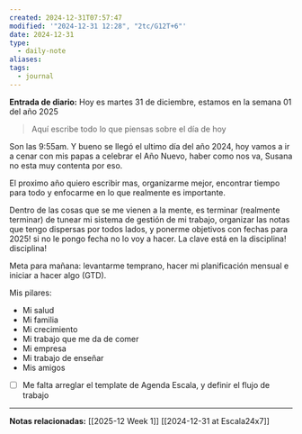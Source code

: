 ```yaml
---
created: 2024-12-31T07:57:47
modified: '"2024-12-31 12:28", "2tc/G12T+6"'
date: 2024-12-31
type:
  - daily-note
aliases: 
tags:
  - journal
---
```

**Entrada de diario:** 
Hoy es martes 31 de diciembre, estamos en la semana 01 del año 2025

> Aquí escribe todo lo que piensas sobre el día de hoy

Son las 9:55am. Y bueno se llegó el ultimo día del año 2024,  hoy vamos a ir a cenar con mis papas a celebrar el Año Nuevo, haber como nos va, Susana no esta muy contenta por eso.  

El proximo año quiero escribir mas, organizarme mejor, encontrar tiempo para todo y enfocarme en lo que realmente es importante.

Dentro de las cosas que se me vienen a la mente, es terminar (realmente terminar) de tunear mi sistema de gestión de mi trabajo, organizar las notas que tengo dispersas por todos lados, y ponerme objetivos con fechas para 2025! si no le pongo fecha no lo voy a hacer. La clave está en la disciplina! disciplina!

Meta para mañana: levantarme temprano, hacer mi planificación mensual e iniciar a hacer algo (GTD).

Mis pilares:
- Mi salud
- Mi familia
- Mi crecimiento
- Mi trabajo que me da de comer
- Mi empresa
- Mi trabajo de enseñar
- Mis amigos

- [ ] Me falta arreglar el template de Agenda Escala, y definir el flujo de trabajo 

----
**Notas relacionadas:**
[[2025-12 Week 1]]
[[2024-12-31 at Escala24x7]]



